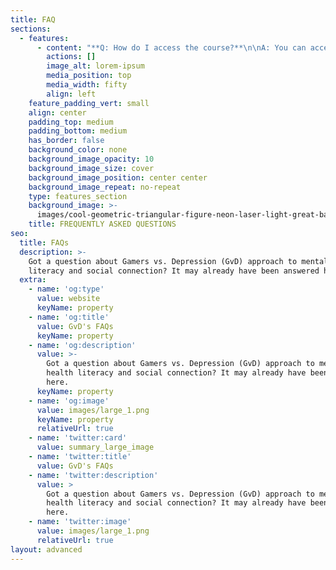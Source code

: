```yaml
---
title: FAQ
sections:
  - features:
      - content: "**Q: How do I access the course?**\n\nA: You can access the course by clicking the ‘Try The Beta’ button which will take you to the login page for our programme.\n\n**Q: How do I sign up?**\n\nA: When you get to the courses login, you need to create an account to make sure you can track your progress while you complete the programme. Once you have created an account, you can then login with your username and password.\n\n**Q: Do I have to pay for the course?**\n\nA: No. It is completely free. If you feel like making a donation to help us help others, we will gratefully accept.\n\n**Q: How long does the course take?**\n\nA: The course has 8 modules, lasting between 10 and 20 minutes each. You can take as long as you need to complete the course, although we suggest you complete it within 2 weeks of starting the course.\_\n\n**Q: Why do I need to complete the questionnaires?**\n\nA: The questionnaires are crucial for us trying to understand how our programme helps improve mental health literacy and your answers are completely confidential.\n\n**Q: How can I contact you for support with the programme?**\n\nA: If you need additional help while completing the programme, you can contact us at <team@awfullygood.org> and we will try and answer your email as soon as possible.\n"
        actions: []
        image_alt: lorem-ipsum
        media_position: top
        media_width: fifty
        align: left
    feature_padding_vert: small
    align: center
    padding_top: medium
    padding_bottom: medium
    has_border: false
    background_color: none
    background_image_opacity: 10
    background_image_size: cover
    background_image_position: center center
    background_image_repeat: no-repeat
    type: features_section
    background_image: >-
      images/cool-geometric-triangular-figure-neon-laser-light-great-backgrounds.jpg
    title: FREQUENTLY ASKED QUESTIONS
seo:
  title: FAQs
  description: >-
    Got a question about Gamers vs. Depression (GvD) approach to mental health
    literacy and social connection? It may already have been answered here.
  extra:
    - name: 'og:type'
      value: website
      keyName: property
    - name: 'og:title'
      value: GvD's FAQs
      keyName: property
    - name: 'og:description'
      value: >-
        Got a question about Gamers vs. Depression (GvD) approach to mental
        health literacy and social connection? It may already have been answered
        here.
      keyName: property
    - name: 'og:image'
      value: images/large_1.png
      keyName: property
      relativeUrl: true
    - name: 'twitter:card'
      value: summary_large_image
    - name: 'twitter:title'
      value: GvD's FAQs
    - name: 'twitter:description'
      value: >
        Got a question about Gamers vs. Depression (GvD) approach to mental
        health literacy and social connection? It may already have been answered
        here.
    - name: 'twitter:image'
      value: images/large_1.png
      relativeUrl: true
layout: advanced
---
```

